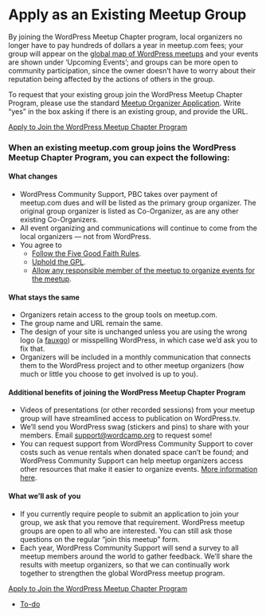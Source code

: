 # Apply as an Existing Meetup Group

By joining the WordPress Meetup Chapter program, local organizers no longer have to pay hundreds of dollars a year in meetup.com fees; your group will appear on the [global map of WordPress meetups](https://www.meetup.com/pro/wordpress/) and your events are shown under ‘Upcoming Events’; and groups can be more open to community participation, since the owner doesn’t have to worry about their reputation being affected by the actions of others in the group.

To request that your existing group join the WordPress Meetup Chapter Program, please use the standard [Meetup Organizer Application](https://central.wordcamp.org/meetup-organizer-application/). Write “yes” in the box asking if there is an existing group, and provide the URL.

[Apply to Join the WordPress Meetup Chapter Program](https://central.wordcamp.org/meetup-organizer-application/)

### When an existing meetup.com group joins the WordPress Meetup Chapter Program, you can expect the following:

#### **What changes**

*   WordPress Community Support, PBC takes over payment of meetup.com dues and will be listed as the primary group organizer. The original group organizer is listed as Co-Organizer, as are any other existing Co-Organizers.
*   All event organizing and communications will continue to come from the local organizers — not from WordPress.
*   You agree to
    *   [Follow the Five Good Faith Rules](https://make.wordpress.org/community/handbook/meetup-organizer/meetup-program-basics/#five-good-faith-rules).
    *   [Uphold the GPL](https://make.wordpress.org/community/handbook/meetup-organizer/meetup-program-basics/#upholding-the-gpl).
    *   [Allow any responsible member of the meetup to organize events for the meetup](https://make.wordpress.org/community/handbook/meetup-organizer/meetup-program-basics/any-member-can-organize-an-event/).

#### **What stays the same**

*   Organizers retain access to the group tools on meetup.com.
*   The group name and URL remain the same.
*   The design of your site is unchanged unless you are using the wrong logo (a [fauxgo](https://wordpress.org/about/logos/)) or misspelling WordPress, in which case we’d ask you to fix that.
*   Organizers will be included in a monthly communication that connects them to the WordPress project and to other meetup organizers (how much or little you choose to get involved is up to you).

#### **Additional benefits of joining the WordPress Meetup Chapter Program**

*   Videos of presentations (or other recorded sessions) from your meetup group will have streamlined access to publication on WordPress.tv.
*   We’ll send you WordPress swag (stickers and pins) to share with your members. Email support@wordcamp.org to request some!
*   You can request support from WordPress Community Support to cover costs such as venue rentals when donated space can’t be found; and WordPress Community Support can help meetup organizers access other resources that make it easier to organize events. [More information here](https://make.wordpress.org/community/handbook/meetup-organizer/getting-started/venue-approval/).

#### **What we’ll ask of you**

*   If you currently require people to submit an application to join your group, we ask that you remove that requirement. WordPress meetup groups are open to all who are interested. You can still ask those questions on the regular “join this meetup” form.
*   Each year, WordPress Community Support will send a survey to all meetup members around the world to gather feedback. We’ll share the results with meetup organizers, so that we can continually work together to strengthen the global WordPress meetup program.

[Apply to Join the WordPress Meetup Chapter Program](https://central.wordcamp.org/meetup-organizer-application/)

*   [To-do](# "To-do")